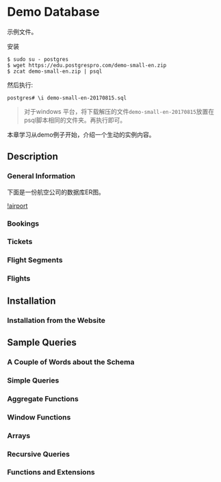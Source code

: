 Demo Database
=============

示例文件。

安装

```shell script
$ sudo su - postgres
$ wget https://edu.postgrespro.com/demo-small-en.zip
$ zcat demo-small-en.zip | psql
```

然后执行:

```shell script
postgres# \i demo-small-en-20170815.sql
```

> 对于windows 平台，将下载解压的文件`demo-small-en-20170815`放置在psql脚本相同的文件夹。再执行即可。

本章学习从demo例子开始，介绍一个生动的实例内容。

## Description

### General Information

下面是一份航空公司的数据库ER图。

[!airport](/images/air_flights_er.png)

### Bookings

### Tickets

### Flight Segments

### Flights

## Installation

### Installation from the Website

## Sample Queries

### A Couple of Words about the Schema

### Simple Queries

### Aggregate Functions

### Window Functions

### Arrays

### Recursive Queries

### Functions and Extensions
